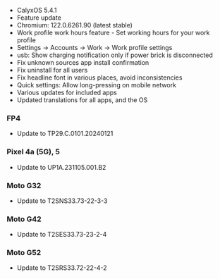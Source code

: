 * CalyxOS 5.4.1
* Feature update
* Chromium: 122.0.6261.90 (latest stable)
* Work profile work hours feature - Set working hours for your work profile
* Settings -> Accounts -> Work -> Work profile settings
* usb: Show charging notification only if power brick is disconnected
* Fix unknown sources app install confirmation
* Fix uninstall for all users
* Fix headline font in various places, avoid inconsistencies
* Quick settings: Allow long-pressing on mobile network
* Various updates for included apps
* Updated translations for all apps, and the OS

### FP4
* Update to TP29.C.0101.20240121

### Pixel 4a (5G), 5
* Update to UP1A.231105.001.B2

### Moto G32
* Update to T2SNS33.73-22-3-3

### Moto G42
* Update to T2SES33.73-23-2-4

### Moto G52
* Update to T2SRS33.72-22-4-2
